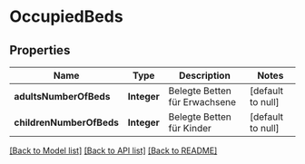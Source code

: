 # OccupiedBeds
## Properties

| Name | Type | Description | Notes |
|------------ | ------------- | ------------- | -------------|
| **adultsNumberOfBeds** | **Integer** | Belegte Betten für Erwachsene | [default to null] |
| **childrenNumberOfBeds** | **Integer** | Belegte Betten für Kinder | [default to null] |

[[Back to Model list]](../README.md#documentation-for-models) [[Back to API list]](../README.md#documentation-for-api-endpoints) [[Back to README]](../README.md)

